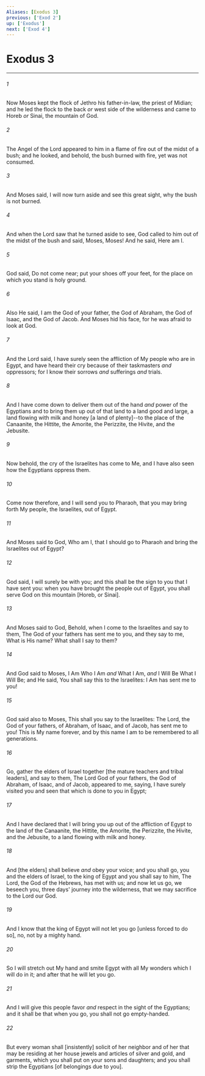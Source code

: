 ```yaml
---
Aliases: [Exodus 3]
previous: ['Exod 2']
up: ['Exodus']
next: ['Exod 4']
---
```

# Exodus 3

***














###### 1 






Now Moses kept the flock of Jethro his father-in-law, the priest of Midian; and he led the flock to the back _or_ west side of the wilderness and came to Horeb _or_ Sinai, the mountain of God. 













###### 2 






The Angel of the Lord appeared to him in a flame of fire out of the midst of a bush; and he looked, and behold, the bush burned with fire, yet was not consumed. 













###### 3 






And Moses said, I will now turn aside and see this great sight, why the bush is not burned. 













###### 4 






And when the Lord saw that he turned aside to see, God called to him out of the midst of the bush and said, Moses, Moses! And he said, Here am I. 













###### 5 






God said, Do not come near; put your shoes off your feet, for the place on which you stand is holy ground. 













###### 6 






Also He said, I am the God of your father, the God of Abraham, the God of Isaac, and the God of Jacob. And Moses hid his face, for he was afraid to look at God. 













###### 7 






And the Lord said, I have surely seen the affliction of My people who are in Egypt, and have heard their cry because of their taskmasters _and_ oppressors; for I know their sorrows _and_ sufferings _and_ trials. 













###### 8 






And I have come down to deliver them out of the hand _and_ power of the Egyptians and to bring them up out of that land to a land good and large, a land flowing with milk and honey [a land of plenty]--to the place of the Canaanite, the Hittite, the Amorite, the Perizzite, the Hivite, and the Jebusite. 













###### 9 






Now behold, the cry of the Israelites has come to Me, and I have also seen how the Egyptians oppress them. 













###### 10 






Come now therefore, and I will send you to Pharaoh, that you may bring forth My people, the Israelites, out of Egypt. 













###### 11 






And Moses said to God, Who am I, that I should go to Pharaoh and bring the Israelites out of Egypt? 













###### 12 






God said, I will surely be with you; and this shall be the sign to you that I have sent you: when you have brought the people out of Egypt, you shall serve God on this mountain [Horeb, or Sinai]. 













###### 13 






And Moses said to God, Behold, when I come to the Israelites and say to them, The God of your fathers has sent me to you, and they say to me, What is His name? What shall I say to them? 













###### 14 






And God said to Moses, I Am Who I Am _and_ What I Am, _and_ I Will Be What I Will Be; and He said, You shall say this to the Israelites: I Am has sent me to you! 













###### 15 






God said also to Moses, This shall you say to the Israelites: The Lord, the God of your fathers, of Abraham, of Isaac, and of Jacob, has sent me to you! This is My name forever, and by this name I am to be remembered to all generations. 













###### 16 






Go, gather the elders of Israel together [the mature teachers and tribal leaders], and say to them, The Lord God of your fathers, the God of Abraham, of Isaac, and of Jacob, appeared to me, saying, I have surely visited you and seen that which is done to you in Egypt; 













###### 17 






And I have declared that I will bring you up out of the affliction of Egypt to the land of the Canaanite, the Hittite, the Amorite, the Perizzite, the Hivite, and the Jebusite, to a land flowing with milk and honey. 













###### 18 






And [the elders] shall believe _and_ obey your voice; and you shall go, you and the elders of Israel, to the king of Egypt and you shall say to him, The Lord, the God of the Hebrews, has met with us; and now let us go, we beseech you, three days' journey into the wilderness, that we may sacrifice to the Lord our God. 













###### 19 






And I know that the king of Egypt will not let you go [unless forced to do so], no, not by a mighty hand. 













###### 20 






So I will stretch out My hand and smite Egypt with all My wonders which I will do in it; and after that he will let you go. 













###### 21 






And I will give this people favor _and_ respect in the sight of the Egyptians; and it shall be that when you go, you shall not go empty-handed. 













###### 22 






But every woman shall [insistently] solicit of her neighbor and of her that may be residing at her house jewels and articles of silver and gold, and garments, which you shall put on your sons and daughters; and you shall strip the Egyptians [of belongings due to you].
